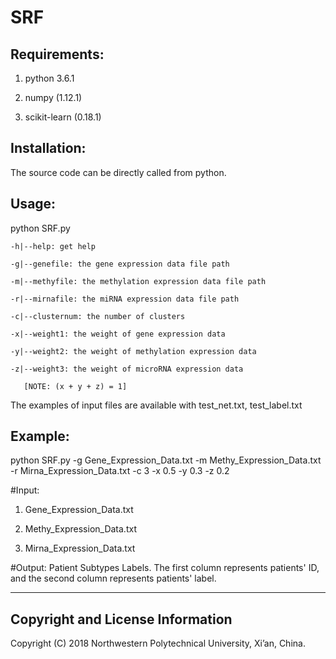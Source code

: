 # SRF

Requirements:
------------
1. python 3.6.1
   
2. numpy (1.12.1)
   
3. scikit-learn (0.18.1)

Installation:
------------
The source code can be directly called from python.


Usage:
--------------------------------
python SRF.py 

    -h|--help: get help
  
    -g|--genefile: the gene expression data file path
  
    -m|--methyfile: the methylation expression data file path
  
    -r|--mirnafile: the miRNA expression data file path
  
    -c|--clusternum: the number of clusters
  
    -x|--weight1: the weight of gene expression data
  
    -y|--weight2: the weight of methylation expression data
  
    -z|--weight3: the weight of microRNA expression data
  
       [NOTE: (x + y + z) = 1]
    
The examples of input files are available with test_net.txt, test_label.txt

Example:
--------------------------------
python SRF.py -g Gene_Expression_Data.txt -m Methy_Expression_Data.txt -r Mirna_Expression_Data.txt -c 3 -x 0.5 -y 0.3 -z 0.2 

#Input:

1. Gene_Expression_Data.txt

2. Methy_Expression_Data.txt

3. Mirna_Expression_Data.txt

#Output:
Patient Subtypes Labels. The first column represents patients' ID, and the second column represents patients' label.

      
   
----------------------------------
Copyright and License Information
----------------------------------
Copyright (C) 2018 Northwestern Polytechnical University, Xi’an, China.
